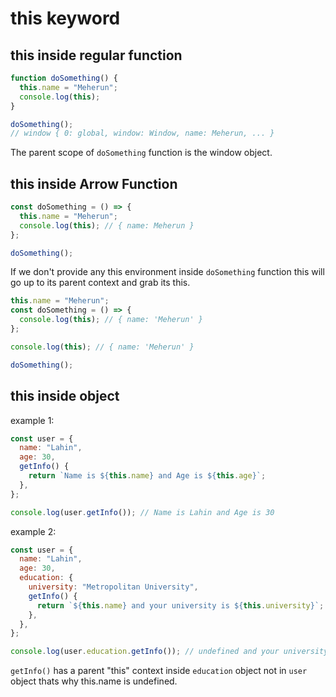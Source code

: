 # this keyword

## this inside regular function

```js
function doSomething() {
  this.name = "Meherun";
  console.log(this);
}

doSomething();
// window { 0: global, window: Window, name: Meherun, ... }
```

The parent scope of `doSomething` function is the window object.

## this inside Arrow Function

```js
const doSomething = () => {
  this.name = "Meherun";
  console.log(this); // { name: Meherun }
};

doSomething();
```

If we don't provide any this environment inside `doSomething` function this will go up to its parent context and grab its this.

```js
this.name = "Meherun";
const doSomething = () => {
  console.log(this); // { name: 'Meherun' }
};

console.log(this); // { name: 'Meherun' }

doSomething();
```

## this inside object

example 1:

```js
const user = {
  name: "Lahin",
  age: 30,
  getInfo() {
    return `Name is ${this.name} and Age is ${this.age}`;
  },
};

console.log(user.getInfo()); // Name is Lahin and Age is 30
```

example 2:

```js
const user = {
  name: "Lahin",
  age: 30,
  education: {
    university: "Metropolitan University",
    getInfo() {
      return `${this.name} and your university is ${this.university}`;
    },
  },
};

console.log(user.education.getInfo()); // undefined and your university is Metropolitan University
```

`getInfo()` has a parent "this" context inside `education` object not in `user` object thats why this.name is undefined.
